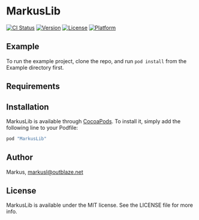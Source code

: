 # MarkusLib

[![CI Status](http://img.shields.io/travis/Markus/MarkusLib.svg?style=flat)](https://travis-ci.org/Markus/MarkusLib)
[![Version](https://img.shields.io/cocoapods/v/MarkusLib.svg?style=flat)](http://cocoapods.org/pods/MarkusLib)
[![License](https://img.shields.io/cocoapods/l/MarkusLib.svg?style=flat)](http://cocoapods.org/pods/MarkusLib)
[![Platform](https://img.shields.io/cocoapods/p/MarkusLib.svg?style=flat)](http://cocoapods.org/pods/MarkusLib)

## Example

To run the example project, clone the repo, and run `pod install` from the Example directory first.

## Requirements

## Installation

MarkusLib is available through [CocoaPods](http://cocoapods.org). To install
it, simply add the following line to your Podfile:

```ruby
pod "MarkusLib"
```

## Author

Markus, markusl@outblaze.net

## License

MarkusLib is available under the MIT license. See the LICENSE file for more info.
